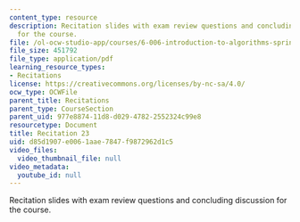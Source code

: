```yaml
---
content_type: resource
description: Recitation slides with exam review questions and concluding discussion
  for the course.
file: /ol-ocw-studio-app/courses/6-006-introduction-to-algorithms-spring-2008/d85d1907e0061aae7847f9872962d1c5_recitation23.pdf
file_size: 451792
file_type: application/pdf
learning_resource_types:
- Recitations
license: https://creativecommons.org/licenses/by-nc-sa/4.0/
ocw_type: OCWFile
parent_title: Recitations
parent_type: CourseSection
parent_uid: 977e8874-11d8-d029-4782-2552324c99e8
resourcetype: Document
title: Recitation 23
uid: d85d1907-e006-1aae-7847-f9872962d1c5
video_files:
  video_thumbnail_file: null
video_metadata:
  youtube_id: null
---
```

Recitation slides with exam review questions and concluding discussion for the course.